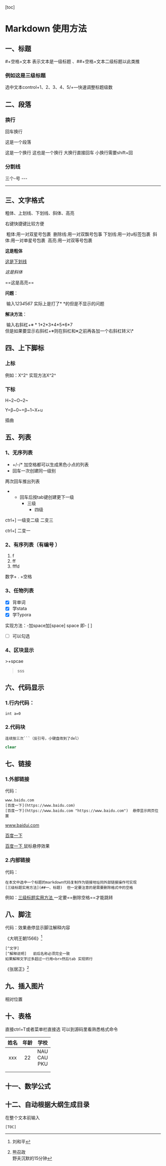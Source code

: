 [toc]

# Markdown 使用方法

## 一、标题

#+空格+文本 表示文本是一级标题 、##+空格+文本二级标题以此类推

### 例如这是三级标题

选中文本control+1、2、3、4、5/+—快速调整标题级数



## 二、段落

### 换行

回车换行

这是一个段落

这是一个换行
这也是一个换行      大换行直接回车 小换行需要shift+回

### 分割线

三个-号      ---

---

## 三、文字格式

粗体、上划线、下划线、斜体、高亮

右键快捷键比较方便

​	粗体:用一对双星号包裹
​	删除线:用一对双飘号包事
​	下划线:用一对u标签包裹
​	斜体:用一对单星号包裹
​	高亮:用一对双等号包裹

**这是粗体**

<u>这是下划线</u>

*这是斜体*

==这是高亮==

**问题**：

​	输入1*2*3*4*5*6*7  实际上是打了* *的但是不显示的问题

**解决方法**：

​	输入右斜杠+※    \* 1\*2\*3\*4\*5\*6\*7    		
​	但是如果要显示右斜杠+※则在斜杠和※之前再各加一个右斜杠转义\\\*



## 四、上下脚标

### 上标

例如：X^2^     实现方法X\^2\^       



### 下标

H~2~O~2~

Y=β~0~+β~1~X+u



插曲

## 五、列表

### 1、无序列表

-  +/-/\* 加空格都可以生成黑色小点的列表
- 回车一次创建同一级别

两次回车推出列表	

- 
  - 回车后按tab键创建更下一级
    - 三级
      - 四级

ctrl+]  一级变二级 二变三

ctrl+[  二变一



### 2、有序列表（有编号 ）

1. f
2. ff
3. fffd

数字+ . +空格



### 3、任物列表

- [x] 背单词
- [x] 学stata
- [x] 学Typora

实现方法：-加space加[space] space 即- [ ] 

- [ ] 可以勾选



### 4、区块显示

>

\>+spcae

> sss



## 六、代码显示

 ### 1.行内代码：

`int a=0`

### 2.代码块

 ``` 
 连续按三次```（反引号，小键盘改到了del）
 ```

```stata
clear
```





## 七、链接

### 1.外部链接

代码：

```
www.baidu.com	
[百度一下](https://www.baidu.com)
[百度一下](https://www.baidu.com "https://www.baidu.com")  悬停显示网页位置
```



www.baidui.com

[百度一下](https://www.baidu.com)

[百度一下 ](https://www.baidu.com "https://www.baidu.com")   鼠标悬停效果

### 2.内部链接

代码：

`````
在本文中选中一个标题的markdown代码复制作为链接地址同外部链接操作可实现
[三级标题实用方法](##一、标题)  但一定要注意的是需要删除格式中的空格
`````



例如：[三级标题实用方法 ](##一、标题)  一定要==删除空格==才能跳转





## 八、脚注

 代码：效果悬停显示脚注解释内容

《大明王朝1566》[^1]

[^1]:刘和平

```
[^文字]
[^解释说明]   前后名称必须完全一致
如果解释文字过多超过一行用<br>然后tab 实现转行
```

《张居正》[^2]

[^2]:熊召政<br>野夫沉默的15分钟

## 九、插入图片

 相对位置



## 十、表格

  直接ctrl+T或者菜单栏直接选 可以到源码里看熟悉格式命令

|  姓名  | 年龄 |         学校          |
| :----: | :--: | :-------------------: |
| xxx |  22  | NAU<br />CAU<br />PKU |
|        |      |                       |
|        |      |                       |





## 十一、数学公式



## 十二、自动根据大纲生成目录

 在整个文本前输入

```
[TOC]
```

